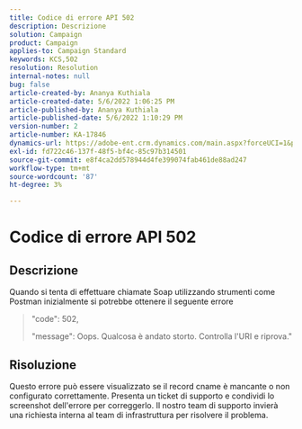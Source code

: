```yaml
---
title: Codice di errore API 502
description: Descrizione
solution: Campaign
product: Campaign
applies-to: Campaign Standard
keywords: KCS,502
resolution: Resolution
internal-notes: null
bug: false
article-created-by: Ananya Kuthiala
article-created-date: 5/6/2022 1:06:25 PM
article-published-by: Ananya Kuthiala
article-published-date: 5/6/2022 1:10:29 PM
version-number: 2
article-number: KA-17846
dynamics-url: https://adobe-ent.crm.dynamics.com/main.aspx?forceUCI=1&pagetype=entityrecord&etn=knowledgearticle&id=2a32a951-3dcd-ec11-a7b5-0022480b639b
exl-id: fd722c46-137f-48f5-bf4c-85c97b314501
source-git-commit: e8f4ca2dd578944d4fe399074fab461de88ad247
workflow-type: tm+mt
source-wordcount: '87'
ht-degree: 3%

---
```


# Codice di errore API 502

## Descrizione


Quando si tenta di effettuare chiamate Soap utilizzando strumenti come Postman inizialmente si potrebbe ottenere il seguente errore




> &quot;code&quot;: 502,
> 
> &quot;message&quot;: Oops. Qualcosa è andato storto. Controlla l&#39;URI e riprova.&quot;





## Risoluzione


Questo errore può essere visualizzato se il record cname è mancante o non configurato correttamente. Presenta un ticket di supporto e condividi lo screenshot dell&#39;errore per correggerlo. Il nostro team di supporto invierà una richiesta interna al team di infrastruttura per risolvere il problema.
